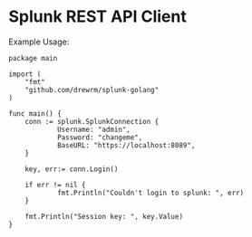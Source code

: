 # Splunk REST API Client

Example Usage:

    package main

    import (
        "fmt"
        "github.com/drewrm/splunk-golang"
    )

    func main() {
        conn := splunk.SplunkConnection {
                Username: "admin",
                Password: "changeme",
                BaseURL: "https://localhost:8089",
        }

        key, err:= conn.Login()

        if err != nil {
                fmt.Println("Couldn't login to splunk: ", err)
        }

        fmt.Println("Session key: ", key.Value)
    }
